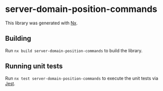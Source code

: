 # server-domain-position-commands

This library was generated with [Nx](https://nx.dev).

## Building

Run `nx build server-domain-position-commands` to build the library.

## Running unit tests

Run `nx test server-domain-position-commands` to execute the unit tests via [Jest](https://jestjs.io).
